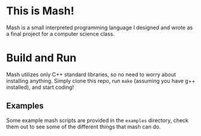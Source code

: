 # This is Mash!

Mash is a small interpreted programming language I designed and wrote as a final project for a computer science class.

# Build and Run
Mash utilizes only C++ standard libraries, so no need to worry about installing anything. Simply clone this repo, run `make` (assuming you have g++ installed), and start coding!

## Examples
Some example mash scripts are provided in the `examples` directory, check them out to see some of the different things that mash can do.
